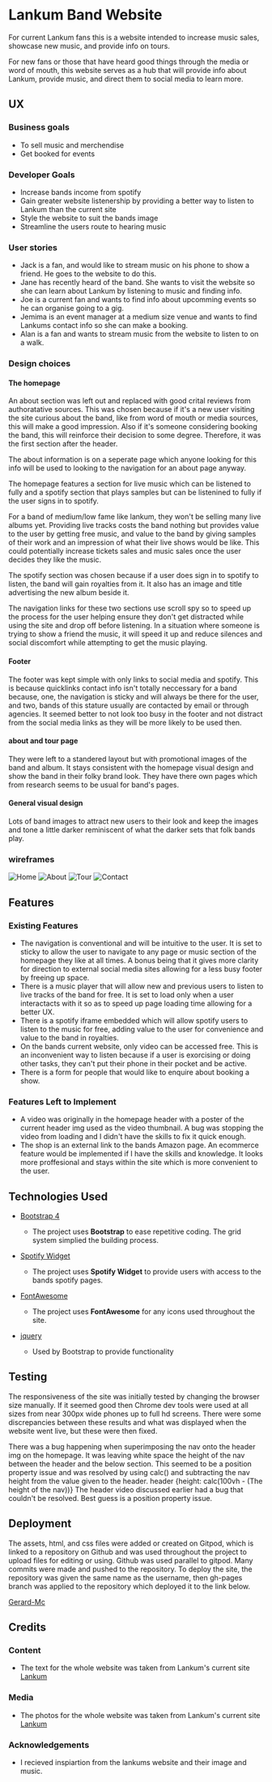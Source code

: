 # Lankum Band Website

For current Lankum fans this is a website intended to increase music sales, showcase new music, and provide info on tours.

For new fans or those that have heard good things through the media or word of mouth, this website serves as a hub that will provide info about Lankum, provide music, and direct them to social media to learn more. 
 
## UX
 
### Business goals

* To sell music and merchendise
* Get booked for events

### Developer Goals

* Increase bands income from spotify
* Gain greater website listenership by providing a better way to listen to Lankum than the current site
* Style the website to suit the bands image
* Streamline the users route to hearing music 

### User stories

* Jack is a fan, and would like to stream music on his phone to show a friend. He goes to the website to do this.
* Jane has recently heard of the band. She wants to visit the website so she can learn about Lankum by listening to music and finding info.
* Joe is a current fan and wants to find info about upcomming events so he can organise going to a gig.
* Jemima is an event manager at a medium size venue and wants to find Lankums contact info so she can make a booking.
* Alan is a fan and wants to stream music from the website to listen to on a walk.

### Design choices

#### The homepage

An about section was left out and replaced with good crital reviews from authoratative sources. This was chosen because if it's a new user visiting the site curious about the band, like from word of mouth or media sources, this will make a good impression. Also if it's someone considering booking the band, this will reinforce their decision to some degree. Therefore, it was the first section after the header.

The about information is on a seperate page which anyone looking for this info will be used to looking to the navigation for an about page anyway.

The homepage features a section for live music which can be listened to fully and a spotify section that plays samples but can be listenined to fully if the user signs in to spotify.

For a band of medium/low fame like lankum, they won't be selling many live albums yet. Providing live tracks costs the band nothing but provides value to the user by getting free music, and value to the band by giving samples of their work and an impression of what their live shows would be like. This could potentially increase tickets sales and music sales once the user decides they like the music.

The spotify section was chosen because if a user does sign in to spotify to listen, the band will gain royalties from it. It also has an image and title advertising the new album beside it.

The navigation links for these two sections use scroll spy so to speed up the process for the user helping ensure they don't get distracted while using the site and drop off before listening. In a situation where someone is trying to show a friend the music, it will speed it up and reduce silences and social discomfort while attempting to get the music playing.

#### Footer 

The footer was kept simple with only links to social media and spotify. This is because quicklinks contact info isn't totally neccessary for a band because, one, the navigation is sticky and will always be there for the user, and two, bands of this stature usually are contacted by email or through agencies. It seemed better to not look too busy in the footer and not distract from the social media links as they will be more likely to be used then.

#### about and tour page

They were left to a standered layout but with promotional images of the band and album. It stays consistent with the homepage visual design and show the band in their folky brand look. They have there own pages which from research seems to be usual for band's pages.

#### General visual design

Lots of band images to attract new users to their look and keep the images and tone a little darker reminiscent of what the darker sets that folk bands play.


### wireframes

![Home](wireframes/home.png) 
![About](wireframes/About.png) 
![Tour](wireframes/Tour.png) 
![Contact](wireframes/home.png) 

## Features


 
### Existing Features

* The navigation is conventional and will be intuitive to the user. It is set to sticky to allow the user to navigate to any page or music section of the homepage they like at all times. A bonus being that it gives more clarity for direction to external social media sites allowing for a less busy footer by freeing up space.
* There is a music player that will allow new and previous users to listen to live tracks of the band for free. It is set to load only when a user interactacts with it so as to speed up page loading time allowing for a better UX.
* There is a spotify iframe embedded which will allow spotify users to listen to the music for free, adding value to the user for convenience and value to the band in royalties.
* On the bands current website, only video can be accessed free. This is an inconvenient way to listen because if a user is exorcising or doing other tasks, they can't put their phone in their pocket and be active.
* There is a form for people that would like to enquire about booking a show. 

### Features Left to Implement
* A video was originally in the homepage header with a poster of the current header img used as the video thumbnail. A bug was stopping the video from loading and I didn't have the skills to fix it quick enough.
* The shop is an external link to the bands Amazon page. An ecommerce feature would be implemented if I have the skills and knowledge. It looks more proffesional and stays within the site which is more convenient to the user.

## Technologies Used



- [Bootstrap 4](https://getbootstrap.com/)
    - The project uses **Bootstrap** to ease repetitive coding. The grid system simplied the building process.

- [Spotify Widget](https://developer.spotify.com/documentation/widgets/generate/embed/)
    - The project uses **Spotify Widget** to provide users with access to the bands spotify pages.

- [FontAwesome](https://fontawesome.com/)
    - The project uses **FontAwesome** for any icons used throughout the site.

- [jquery](https://jquery.com/)
    - Used by Bootstrap to provide functionality

## Testing
The responsiveness of the site was initially tested by changing the browser size manually. If it seemed good then Chrome dev tools were used at all sizes from near 300px wide phones up to full hd screens.
There were some discrepancies between these results and what was displayed when the website went live, but these were then fixed.

There was a bug happening when superimposing the nav onto the header img on the homepage. It was leaving white space the height of the nav between the header and the below section.  This seemed to be a position property issue and was resolved by using calc() and subtracting the nav height from the value given to the header. header {height: calc(100vh - (The height of the nav))}
The header video discussed earlier had a bug that couldn't be resolved. Best guess is a position property issue.
## Deployment
The assets, html, and css files were added or created on Gitpod, which is linked to a repository on Github and was used throughout the project to upload files for editing or using.
Github was used parallel to gitpod. Many commits were made and pushed to the repository. To deploy the site, the repository was given the same name as the username, then gh-pages branch was applied to the repository which deployed it to the link below. 

[Gerard-Mc](https://gerard-mc.github.io/Gerard-Mc/index.html)


## Credits

### Content
- The text for the whole website was taken from Lankum's current site [Lankum](http://lankumdublin.com/)

### Media
- The photos for the whole website was taken from Lankum's current site [Lankum](http://lankumdublin.com/)

### Acknowledgements

- I recieved inspiartion from the lankums website and their image and music.

